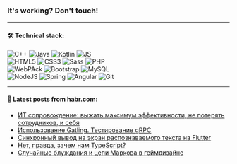 ### It's working? Don't touch!

---

#### 🛠️ Technical stack:

![C++](https://img.shields.io/badge/C++-informational?logo=c%2B%2B&style=flat&logoColor=white&color=9C033A)
![Java](https://img.shields.io/badge/Java-informational?logo=java&style=flat&logoColor=white&color=007396)
![Kotlin](https://img.shields.io/badge/Kotlin-informational?logo=Kotlin&style=flat&logoColor=white&color=0095D5)
![JS](https://img.shields.io/badge/JS-informational?logo=javaScript&style=flat&logoColor=black&color=F7Df1E) <br>
![HTML5](https://img.shields.io/badge/HTML5-informational?logo=html5&style=flat&logoColor=white&color=E34F26)
![CSS3](https://img.shields.io/badge/CSS3-informational?logo=css3&style=flat&logoColor=white&color=157286)
![Sass](https://img.shields.io/badge/Saas-informational?logo=sass&style=flat&logoColor=white&color=hotpink)
![PHP](https://img.shields.io/badge/PHP-informational?logo=php&style=flat&logoColor=white&color=777BB4) <br>
![WebPAck](https://img.shields.io/badge/WebPack-informational?logo=webPack&style=flat&logoColor=white&color=FF6F00)
![Bootstrap](https://img.shields.io/badge/Bootstrap-informational?logo=Bootstrap&style=flat&logoColor=white&color=7952B3)
![MySQL](https://img.shields.io/badge/MySQL-informational?logo=MySQL&style=flat&logoColor=white&color=00f) <br>
![NodeJS](https://img.shields.io/badge/NodeJS-informational?logo=node.js&style=flat&logoColor=white&color=43853D)
![Spring](https://img.shields.io/badge/Spring-informational?logo=Spring&style=flat&logoColor=white&color=0A9EDC)
![Angular](https://img.shields.io/badge/Vue-informational?logo=vue.js&style=flat&logoColor=white&color=red)
![Git](https://img.shields.io/badge/Git-informational?logo=git&style=flat&logoColor=white&color=darkorange)

___

#### 💬 Latest posts from habr.com:

<!-- BLOG-POST-LIST:START -->
- [ИТ cопровождение: выжать максимум эффективности, не потерять сотрудников, и себя](https://habr.com/ru/post/664686/?utm_source=habrahabr&utm_medium=rss&utm_campaign=664686)
- [Использование Gatling. Тестирование gRPC](https://habr.com/ru/post/664674/?utm_source=habrahabr&utm_medium=rss&utm_campaign=664674)
- [Синхронный вывод на экран распознаваемого текста на Flutter](https://habr.com/ru/post/664658/?utm_source=habrahabr&utm_medium=rss&utm_campaign=664658)
- [Нет, правда, зачем нам TypeScript?](https://habr.com/ru/post/664604/?utm_source=habrahabr&utm_medium=rss&utm_campaign=664604)
- [Случайные блуждания и цепи Маркова в геймдизайне](https://habr.com/ru/post/664392/?utm_source=habrahabr&utm_medium=rss&utm_campaign=664392)
<!-- BLOG-POST-LIST:END -->
